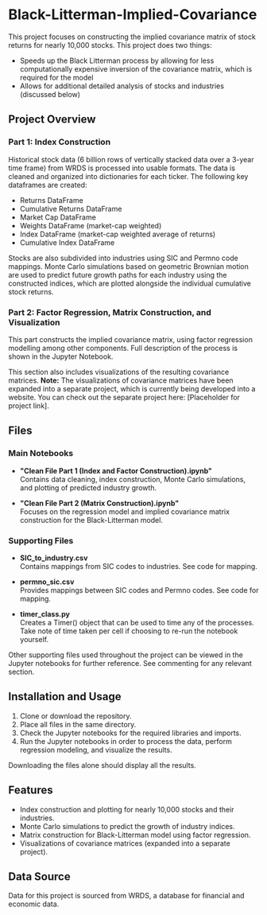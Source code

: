 # Black-Litterman-Implied-Covariance

This project focuses on constructing the implied covariance matrix of stock returns for nearly 10,000 stocks. This project does two things:
- Speeds up the Black Litterman process by allowing for less computationally expensive inversion of the covariance matrix, which is required for the model
- Allows for additional detailed analysis of stocks and industries (discussed below)

## Project Overview

### Part 1: Index Construction
Historical stock data (6 billion rows of vertically stacked data over a 3-year time frame) from WRDS is processed into usable formats. The data is cleaned and organized into dictionaries for each ticker. The following key dataframes are created:
- Returns DataFrame
- Cumulative Returns DataFrame
- Market Cap DataFrame
- Weights DataFrame (market-cap weighted)
- Index DataFrame (market-cap weighted average of returns)
- Cumulative Index DataFrame

Stocks are also subdivided into industries using SIC and Permno code mappings. Monte Carlo simulations based on geometric Brownian motion are used to predict future growth paths for each industry using the constructed indices, which are plotted alongside the individual cumulative stock returns.

### Part 2: Factor Regression, Matrix Construction, and Visualization
This part constructs the implied covariance matrix, using factor regression modelling among other components. Full description of the process is shown in the Jupyter Notebook. 

This section also includes visualizations of the resulting covariance matrices. 
**Note:** The visualizations of covariance matrices have been expanded into a separate project, which is currently being developed into a website. You can check out the separate project here: [Placeholder for project link].

## Files

### Main Notebooks
- **"Clean File Part 1 (Index and Factor Construction).ipynb"**  
   Contains data cleaning, index construction, Monte Carlo simulations, and plotting of predicted industry growth.

- **"Clean File Part 2 (Matrix Construction).ipynb"**  
   Focuses on the regression model and implied covariance matrix construction for the Black-Litterman model.

### Supporting Files
- **SIC_to_industry.csv**  
   Contains mappings from SIC codes to industries. See code for mapping.

- **permno_sic.csv**  
   Provides mappings between SIC codes and Permno codes. See code for mapping. 

- **timer_class.py**  
   Creates a Timer() object that can be used to time any of the processes. Take note of time taken per cell if choosing to re-run the notebook yourself. 

Other supporting files used throughout the project can be viewed in the Jupyter notebooks for further reference. See commenting for any relevant section. 

## Installation and Usage

1. Clone or download the repository.
2. Place all files in the same directory.
3. Check the Jupyter notebooks for the required libraries and imports. 
4. Run the Jupyter notebooks in order to process the data, perform regression modeling, and visualize the results.

Downloading the files alone should display all the results.

## Features
- Index construction and plotting for nearly 10,000 stocks and their industries.
- Monte Carlo simulations to predict the growth of industry indices.
- Matrix construction for Black-Litterman model using factor regression.
- Visualizations of covariance matrices (expanded into a separate project).

## Data Source
Data for this project is sourced from WRDS, a database for financial and economic data.
